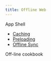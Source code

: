 ```yaml
---
title: Offline Web
---
```


App Shell
* [Caching](Caching)
* [Preloading](Preloading)
* [Offline Sync](Offline-Sync)

Off-line cookbook